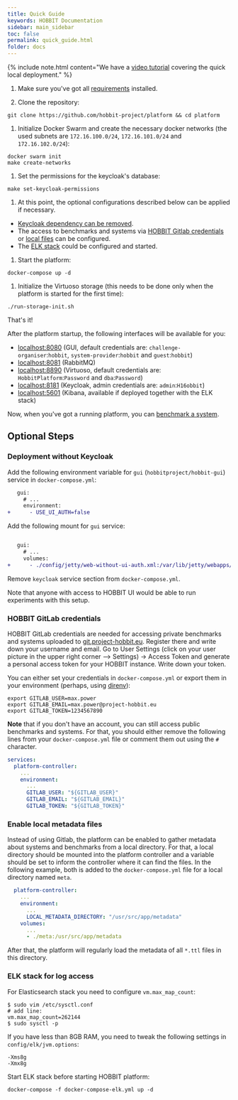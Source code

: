 ```yaml
---
title: Quick Guide
keywords: HOBBIT Documentation
sidebar: main_sidebar
toc: false
permalink: quick_guide.html
folder: docs
---
```


{% include note.html content="We have a [video tutorial](https://www.youtube.com/watch?v=ktAtwU55M6s) covering the quick local deployment." %}

1. Make sure you've got all [requirements](/requirements.html) installed.

1. Clone the repository:
```
git clone https://github.com/hobbit-project/platform && cd platform
```

1. Initialize Docker Swarm and create the necessary docker networks (the used subnets are `172.16.100.0/24`, `172.16.101.0/24` and `172.16.102.0/24`):
```
docker swarm init
make create-networks
```

1. Set the permissions for the keycloak's database:
```
make set-keycloak-permissions
```

1. At this point, the optional configurations described below can be applied if necessary. 
  * [Keycloak dependency can be removed](#deployment-without-keycloak).
  * The access to benchmarks and systems via [HOBBIT Gitlab credentials](#hobbit-gitlab-credentials) or [local files](enable-local-metadata-files) can be configured.
  * The [ELK stack](#elk-stack-for-log-access) could be configured and started.

1. Start the platform:
```
docker-compose up -d 
```

1. Initialize the Virtuoso storage (this needs to be done only when the platform is started for the first time):
```
./run-storage-init.sh
```

That's it!

After the platform startup, the following interfaces will be available for you:
* [localhost:8080](http://localhost:8080/)
(GUI, default credentials are: `challenge-organiser`:`hobbit`, `system-provider`:`hobbit` and `guest`:`hobbit`)
* [localhost:8081](http://localhost:8081/)
(RabbitMQ)
* [localhost:8890](http://localhost:8890/)
(Virtuoso, default credentials are: `HobbitPlatform`:`Password` and `dba`:`Password`)
* [localhost:8181](http://localhost:8181/)
(Keycloak, admin credentials are: `admin`:`H16obbit`)
* [localhost:5601](http://localhost:5601/)
(Kibana, available if deployed together with the ELK stack)

Now, when you've got a running platform,
you can [benchmark a system](/benchmarking.html).

## Optional Steps

### Deployment without Keycloak

Add the following environment variable for `gui` (`hobbitproject/hobbit-gui`) service in `docker-compose.yml`:
```diff
   gui:
     # ...
     environment:
+      - USE_UI_AUTH=false
```

Add the following mount for `gui` service:
```diff

   gui:
     # ...
     volumes:
+      - ./config/jetty/web-without-ui-auth.xml:/var/lib/jetty/webapps/ROOT/WEB-INF/web.xml
```

Remove `keycloak` service section from `docker-compose.yml`.

Note that anyone with access to HOBBIT UI would be able to run experiments with this setup.

### HOBBIT GitLab credentials

HOBBIT GitLab credentials are needed for accessing private benchmarks and systems
uploaded to [git.project-hobbit.eu](https://git.project-hobbit.eu).
Register there and write down your username and email.
Go to User Settings (click on your user picture in the upper right corner --> Settings) -> Access Token and generate a personal access token for your HOBBIT instance. Write down your token.

You can either set your credentials in `docker-compose.yml`
or export them in your environment (perhaps, using [direnv](https://direnv.net/)):
```
export GITLAB_USER=max.power
export GITLAB_EMAIL=max.power@project-hobbit.eu
export GITLAB_TOKEN=1234567890
```

**Note** that if you don't have an account, you can still access public benchmarks and systems. For that, you should either remove the following lines from your `docker-compose.yml` file or comment them out using the `#` character.
```yaml
services:
  platform-controller:
    ...
    environment:
      ...
      GITLAB_USER: "${GITLAB_USER}"
      GITLAB_EMAIL: "${GITLAB_EMAIL}"
      GITLAB_TOKEN: "${GITLAB_TOKEN}"
```

### Enable local metadata files

Instead of using Gitlab, the platform can be enabled to gather metadata about systems and benchmarks from a local directory. For that, a local directory should be mounted into the platform controller and a variable should be set to inform the controller where it can find the files. In the following example, both is added to the `docker-compose.yml` file for a local directory named `meta`.
```yaml
  platform-controller:
    ...
    environment:
      ...
      LOCAL_METADATA_DIRECTORY: "/usr/src/app/metadata"
    volumes:
      ...
      - ./meta:/usr/src/app/metadata
```

After that, the platform will regularly load the metadata of all `*.ttl` files in this directory.

### ELK stack for log access

For Elasticsearch stack you need to configure `vm.max_map_count`:
```
$ sudo vim /etc/sysctl.conf
# add line:
vm.max_map_count=262144
$ sudo sysctl -p
```

If you have less than 8GB RAM, you need to tweak
the following settings in `config/elk/jvm.options`:
```
-Xms8g
-Xmx8g
```

Start ELK stack before starting HOBBIT platform:
```
docker-compose -f docker-compose-elk.yml up -d
```
